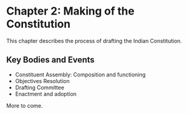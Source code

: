# Chapter 2: Making of the Constitution

This chapter describes the process of drafting the Indian Constitution.

## Key Bodies and Events
- Constituent Assembly: Composition and functioning
- Objectives Resolution
- Drafting Committee
- Enactment and adoption

More to come.
